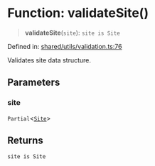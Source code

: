 # Function: validateSite()

> **validateSite**(`site`): `site is Site`

Defined in: [shared/utils/validation.ts:76](https://github.com/Nick2bad4u/Uptime-Watcher/blob/2a45eeb1723f8f7089001af2c92aa07d82dfe7e4/shared/utils/validation.ts#L76)

Validates site data structure.

## Parameters

### site

`Partial`\<[`Site`](../../../types/interfaces/Site.md)\>

## Returns

`site is Site`

